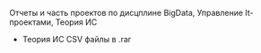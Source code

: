 Отчеты и часть проектов по дисцплине BigData, Управление It-проектами, Теория ИС
* Теория ИС
CSV файлы в .rar
